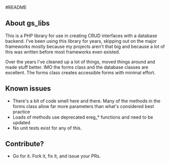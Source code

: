 #README

## About gs_libs

This is a PHP library for use in creating CRUD interfaces with a database backend. I've been using this library for years, skipping out on the major frameworks mostly because my projects aren't that big and because a lot of this was written before most frameworks even existed.

Over the years I've cleaned up a lot of things, moved things around and made stuff better. IMO the forms class and the database classes are excellent. The forms class creates accessible forms with minimal effort.

## Known issues
* There's a bit of code smell here and there. Many of the methods in the forms class allow far more parameters than what's considered best practice
* Loads of methods use deprecated ereg_* functions and need to be updated
* No unit tests exist for any of this. 

## Contribute?
* Go for it.  Fork it, fix it, and issue your PRs.